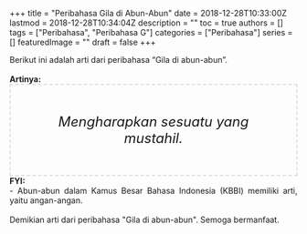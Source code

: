 +++
title = "Peribahasa Gila di Abun-Abun"
date = 2018-12-28T10:33:00Z
lastmod = 2018-12-28T10:34:04Z
description = ""
toc = true
authors = []
tags = ["Peribahasa", "Peribahasa G"]
categories = ["Peribahasa"]
series = []
featuredImage = ""
draft = false
+++

<div dir="ltr" style="text-align: left;" trbidi="on"><div style="text-align: justify;">Berikut ini adalah arti dari peribahasa “Gila di abun-abun”.</div><br /><div style="text-align: justify;"><b>Artinya:</b></div><div style="border: 2px dashed #ddd; font-size: 24px; height: auto; margin: 0 auto; padding: 50px; text-align: center; width: auto;"><i>Mengharapkan sesuatu yang mustahil.</i></div><div style="text-align: justify;"><b>FYI:</b><br />- Abun-abun dalam Kamus Besar Bahasa Indonesia (KBBI) memiliki arti, yaitu angan-angan.</div><br /><div style="text-align: justify;">Demikian arti dari peribahasa "Gila di abun-abun". Semoga bermanfaat. </div></div>
